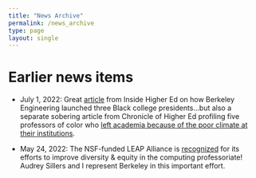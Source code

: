 ```yaml
---
title: "News Archive"
permalink: /news_archive
type: page
layout: single
---
```


# Earlier news items

* July 1, 2022: Great [article](https://www.insidehighered.com/news/2022/06/30/how-berkeley-engineering-launched-three-black-aau-presidents) from Inside Higher Ed on how Berkeley Engineering launched three Black college presidents...but also a separate sobering article from Chronicle of Higher Ed profiling five professors of color who [left academia because of the poor climate at their institutions](https://www.chronicle.com/article/why-they-left).

* May 24, 2022: The NSF-funded LEAP Alliance is
[recognized](https://cmd-it.org/news-recent/how-the-original-leap-alliance-advocates-increase-diversity-of-doctoral-programs-in-computing/)
for its efforts to improve diversity & equity in the computing
professoriate!  Audrey Sillers and I represent Berkeley in this
important effort.

